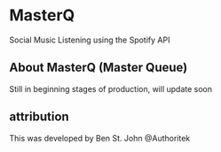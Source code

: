 # MasterQ
Social Music Listening using the Spotify API

## About MasterQ (Master Queue)
Still in beginning stages of production, will update soon


## attribution

This was developed by Ben St. John @Authoritek
